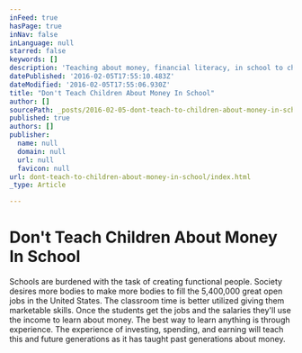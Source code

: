 ```yaml
---
inFeed: true
hasPage: true
inNav: false
inLanguage: null
starred: false
keywords: []
description: 'Teaching about money, financial literacy, in school to children.'
datePublished: '2016-02-05T17:55:10.483Z'
dateModified: '2016-02-05T17:55:06.930Z'
title: "Don't Teach Children About Money In School"
author: []
sourcePath: _posts/2016-02-05-dont-teach-to-children-about-money-in-school.md
published: true
authors: []
publisher:
  name: null
  domain: null
  url: null
  favicon: null
url: dont-teach-to-children-about-money-in-school/index.html
_type: Article

---
```

# Don't Teach Children About Money In School

Schools are burdened with the task of creating functional people. Society desires more bodies to make more bodies to fill the 5,400,000 great open jobs in the United States. The classroom time is better utilized giving them marketable skills. Once the students get the jobs and the salaries they'll use the income to learn about money. The best way to learn anything is through experience. The experience of investing, spending, and earning will teach this and future generations as it has taught past generations about money.